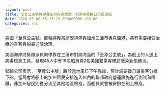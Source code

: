 ```yaml
---
layout: post
title: 至尊公主號將停靠加州奧克蘭港　料乘客需數日分批落船
date: 2020-03-08 15:13:23.000000000 +08:00
categories: rss
---
```


美國「至尊公主號」郵輪將獲當局安排停靠加州三藩市奧克蘭港，將有需要接受治療的乘客與船員送院治理。

美國海岸防衛隊派員向停靠在三藩市對開海面的「至尊公主號」，為船上的人送上病毒檢測工具，發現45人中有19名船員與2名美國籍乘客確診感染新型肺炎。

郵輪公司表示，「至尊公主號」將於當地周日下午靠岸，預計需要數日讓乘客分批下船。當局會將船上的加州居民安排進入州內的聯邦政府營運設施進行測試和隔離，非加州居民則獲分流至其他地區檢疫，而船員就會被安排在船上檢疫。
